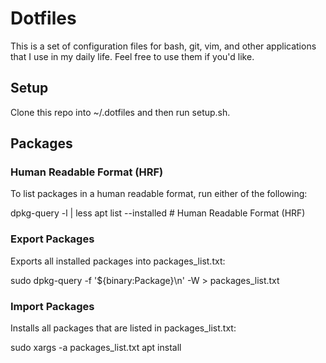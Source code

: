 # Dotfiles
This is a set of configuration files for bash, git, vim, and other applications that I use in my daily life. Feel free to use them if you'd like.

## Setup
Clone this repo into ~/.dotfiles and then run setup.sh.

## Packages

### Human Readable Format (HRF)
To list packages in a human readable format, run either of the following:

dpkg-query -l | less
apt list --installed # Human Readable Format (HRF)

### Export Packages
Exports all installed packages into packages_list.txt:

sudo dpkg-query -f '${binary:Package}\n' -W > packages_list.txt

### Import Packages
Installs all packages that are listed in packages_list.txt:

sudo xargs -a packages_list.txt apt install
